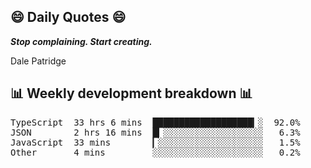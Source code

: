## 😄 Daily Quotes 😄

_**Stop complaining. Start creating.**_

Dale Patridge



## 📊 Weekly development breakdown 📊

<pre>TypeScript  33 hrs 6 mins  ███████████████████▎░  92.0%
JSON        2 hrs 16 mins  █▎░░░░░░░░░░░░░░░░░░░   6.3%
JavaScript  33 mins        ▎░░░░░░░░░░░░░░░░░░░░   1.5%
Other       4 mins         ░░░░░░░░░░░░░░░░░░░░░   0.2%</pre>